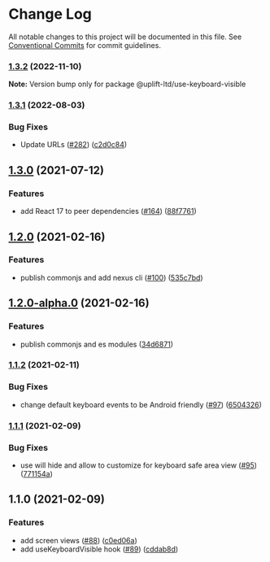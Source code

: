 # Change Log

All notable changes to this project will be documented in this file.
See [Conventional Commits](https://conventionalcommits.org) for commit guidelines.

### [1.3.2](https://github.com/uplift-ltd/nexus/compare/@uplift-ltd/use-keyboard-visible@1.3.1...@uplift-ltd/use-keyboard-visible@1.3.2) (2022-11-10)

**Note:** Version bump only for package @uplift-ltd/use-keyboard-visible





### [1.3.1](https://github.com/uplift-ltd/nexus/compare/@uplift-ltd/use-keyboard-visible@1.3.0...@uplift-ltd/use-keyboard-visible@1.3.1) (2022-08-03)


### Bug Fixes

* Update URLs ([#282](https://github.com/uplift-ltd/nexus/issues/282)) ([c2d0c84](https://github.com/uplift-ltd/nexus/commit/c2d0c843c8eb18c4a9ae360ee2d840f5be388fac))



## [1.3.0](https://github.com/uplift-ltd/nexus/compare/@uplift-ltd/use-keyboard-visible@1.2.0...@uplift-ltd/use-keyboard-visible@1.3.0) (2021-07-12)


### Features

* add React 17 to peer dependencies ([#164](https://github.com/uplift-ltd/nexus/issues/164)) ([88f7761](https://github.com/uplift-ltd/nexus/commit/88f77615dfab14127dfdf76f665ee73c3195bcb4))



## [1.2.0](https://github.com/uplift-ltd/nexus/compare/@uplift-ltd/use-keyboard-visible@1.1.2...@uplift-ltd/use-keyboard-visible@1.2.0) (2021-02-16)


### Features

* publish commonjs and add nexus cli ([#100](https://github.com/uplift-ltd/nexus/issues/100)) ([535c7bd](https://github.com/uplift-ltd/nexus/commit/535c7bd0ad8224b9dde814f18f9d5082366061e1))



## [1.2.0-alpha.0](https://github.com/uplift-ltd/nexus/compare/@uplift-ltd/use-keyboard-visible@1.1.2...@uplift-ltd/use-keyboard-visible@1.2.0-alpha.0) (2021-02-16)


### Features

* publish commonjs and es modules ([34d6871](https://github.com/uplift-ltd/nexus/commit/34d6871f720efebf2d48773ae1e17c8dc6fd652d))



### [1.1.2](https://github.com/uplift-ltd/nexus/compare/@uplift-ltd/use-keyboard-visible@1.1.1...@uplift-ltd/use-keyboard-visible@1.1.2) (2021-02-11)


### Bug Fixes

* change default keyboard events to be Android friendly ([#97](https://github.com/uplift-ltd/nexus/issues/97)) ([6504326](https://github.com/uplift-ltd/nexus/commit/65043269ba00bbe52036f30a45c22f40b022cd89))



### [1.1.1](https://github.com/uplift-ltd/nexus/compare/@uplift-ltd/use-keyboard-visible@1.1.0...@uplift-ltd/use-keyboard-visible@1.1.1) (2021-02-09)


### Bug Fixes

* use will hide and allow to customize for keyboard safe area view ([#95](https://github.com/uplift-ltd/nexus/issues/95)) ([771154a](https://github.com/uplift-ltd/nexus/commit/771154a31f425a9e216c35f47fed271a9cb495b2))



## 1.1.0 (2021-02-09)


### Features

* add screen views ([#88](https://github.com/uplift-ltd/nexus/issues/88)) ([c0ed06a](https://github.com/uplift-ltd/nexus/commit/c0ed06a67da3bd7237d9ec7efd8557560b4d3caa))
* add useKeyboardVisible hook ([#89](https://github.com/uplift-ltd/nexus/issues/89)) ([cddab8d](https://github.com/uplift-ltd/nexus/commit/cddab8d12d3c00b22e4c59086c28390425388cc8))

